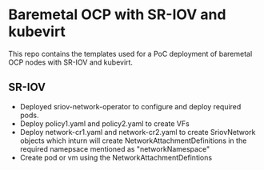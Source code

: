 # Baremetal OCP with SR-IOV and kubevirt

This repo contains the templates used for a PoC deployment of baremetal OCP
nodes with SR-IOV and kubevirt.

## SR-IOV

* Deployed sriov-network-operator to configure and deploy required pods.
* Deploy policy1.yaml and policy2.yaml to create VFs
* Deploy network-cr1.yaml and network-cr2.yaml to create SriovNetwork objects
  which inturn will create NetworkAttachmentDefinitions in the required
  namepsace mentioned as "networkNamespace"
* Create pod or vm using the NetworkAttachmentDefintions

